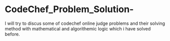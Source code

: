 # CodeChef_Problem_Solution-
I will try to discus some of codechef online judge problems and their solving method with mathematical and algorithemic logic  which i have solved before.
